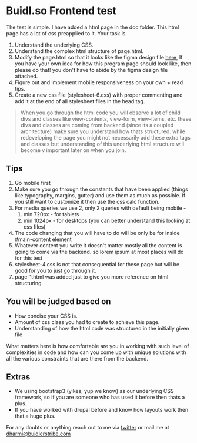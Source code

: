 # Buidl.so Frontend test
The test is simple.
I have added a html page in the doc folder.
This html page has a lot of css preapplied to it.
Your task is
1. Understand the underlying CSS.
2. Understand the complex html structure of page.html.
3. Modify the page.html so that it looks like the figma design file [here](https://www.figma.com/file/NjU5ionm0MWMnyvzAmriCm/buidl.so-frontend-test?node-id=0%3A1),
If you have your own idea for how this program page should look like, then please do that! you don't have to abide by the figma design file attached.
4. Figure out and implement mobile responsiveness on your own + read tips.
5. Create a new css file (stylesheet-6.css) with proper commenting and add it at the end of all stylesheet files in the head tag.

> When you go through the html code you will observe a lot of child divs and  classes like view-contents, view-form, view-items, etc. these divs and classes are coming from backend (since its a coupled architecture) make sure you understand how thats structured. while redeveloping the page you might not necessarily add these extra tags and classes but understanding of this underlying html structure will become v important later on when you join.

## Tips
1. Go mobile first
2. Make sure you go through the constants that have been applied (things like typography, margins, gutter) and use them as much as possible. If you still want to customize it then use the css calc function.
3. For media queries we use 2, only 2 queries with default being mobile -
   1. min 720px - for tablets
   2. min 1024px - for desktops (you can better understand this looking at css files)
4. The code changing that you will have to do will be only be for inside #main-content element
5. Whatever content you write it doesn't matter mostly all the content is going to come via the backend. so lorem ipsum at most places will do for this test
6. stylesheet-4.css is not that consequential for these page but will be good for you to just go through it.
7. page-1.html was added just to give you more reference on html structuring.

## You will be judged based on
- How concise your CSS is.
- Amount of css class you had to create to achieve this page.
- Understanding of how the html code was structured in the initially given file

What matters here is how comfortable are you in working with such level of complexities in code and how can you come up with unique solutions with all the various constraints that are there from the backend.

## Extras
- We using bootstrap3 (yikes, yup we know) as our underlying CSS framework, so if you are someone who has used it before then thats a plus.
- If you have worked with drupal before and know how layouts work then that a huge plus.


For any doubts or anything reach out to me via [twitter](https://twitter.com/dharmikumbhani) or mail me at [dharmi@buidlerstribe.com](mailto:dharmi@buidlerstribe.com)

